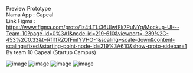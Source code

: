 Preview Prototype
<br>
Nama App : Capeal
<br>
Link Figma : https://www.figma.com/proto/1z4tLTLt36UlwfFk7PuNYg/Mockup-UI---Team-10?page-id=0%3A1&node-id=219-610&viewport=-239%2C-453%2C0.33&t=Rfl1fRZQfFmlYVHO-1&scaling=scale-down&content-scaling=fixed&starting-point-node-id=219%3A610&show-proto-sidebar=1
<br>
By team 10 Capeal (Startup Campus)

![image](https://github.com/user-attachments/assets/63226115-02e0-4007-9fe0-0bd8251147c6)
![image](https://github.com/user-attachments/assets/79d4da0d-e275-4096-92ba-9e9360bd386e)
![image](https://github.com/user-attachments/assets/5e9f8665-ddfe-4aa9-95d1-68fc897f6423)
![image](https://github.com/user-attachments/assets/7c54f88d-4925-4547-beb0-553ba59bd649)

